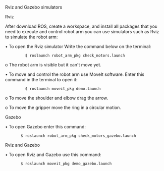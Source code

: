 Rviz and Gazebo simulators

Rviz

After download ROS, create a workspace, and install all packages that you need to execute and control robot arm you can use simulators such as Rviz to simulate the robot arm:

  •   To open the Rviz simulator Write the command below on the terminal:
  
             $ roslaunch robot_arm_pkg check_motors.launch
             
   o  The robot arm is visible but it can't move yet.
       
  •   To move and control the robot arm use MoveIt software. Enter this command in the terminal to open it:
  
             $ roslaunch moveit_pkg demo.launch
        
   o To move the shoulder and elbow drag the arrow.
   
   o To move the gripper move the ring in a circular motion.
       
Gazebo

•     To open Gazebo enter this command:

           $ roslaunch robot_arm_pkg check_motors_gazebo.launch 
           
Rviz and Gazebo

•     To open Rviz and Gazebo use this command:

           $ roslaunch moveit_pkg demo_gazebo.launch


